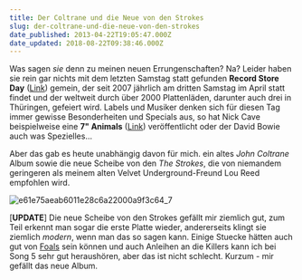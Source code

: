 ```yaml
---
title: Der Coltrane und die Neue von den Strokes
slug: der-coltrane-und-die-neue-von-den-strokes
date_published: 2013-04-22T19:05:47.000Z
date_updated: 2018-08-22T09:38:46.000Z
---
```


Was sagen *sie* denn zu meinen neuen Errungenschaften? Na? Leider haben sie rein gar nichts mit dem letzten Samstag statt gefunden **Record Store Day** ([Link](http://www.recordstoredaygermany.de/)) gemein, der seit 2007 jährlich am dritten Samstag im April statt findet und der weltweit durch über 2000 Plattenläden, darunter auch drei in Thüringen, gefeiert wird. Labels und Musiker denken sich für diesen Tag immer gewisse Besonderheiten und Specials aus, so hat Nick Cave beispielweise eine **7" Animals** ([Link](http://www.facebook.com/photo.php?fbid=10151417962188034&amp;set=a.10150398421173034.376607.6542793033&amp;type=1&amp;theater)) veröffentlicht oder der David Bowie auch was Spezielles…

Aber das gab es heute unabhängig davon für mich. ein altes *John Coltrane* Album sowie die neue Scheibe von den *The Strokes*, die von niemandem geringeren als meinem alten Velvet Underground-Freund Lou Reed empfohlen wird.

![e61e75aeab6011e28c6a22000a9f3c64_7](//thafaker.de/wp-content/uploads/2013/04/e61e75aeab6011e28c6a22000a9f3c64_7-580x580.jpg)

[**UPDATE**] Die neue Scheibe von den Strokes gefällt mir ziemlich gut, zum Teil erkennt man sogar die erste Platte wieder, andererseits klingt sie ziemlich *modern*, wenn man das so sagen kann. Einige Stuecke hätten auch gut von [Foals](http://zurueckzumbeton.com/2013/04/06/holy-fire) sein können und auch Anleihen an die Killers kann ich bei Song 5 sehr gut heraushören, aber das ist nicht schlecht. Kurzum - mir gefällt das neue Album.
